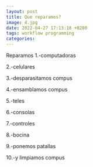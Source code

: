 ```yaml
---
layout: post
title: Que reparamos?
image: 4.jpg
date: 2022-04-27 17:13:18 +0200
tags: workflow programming
categories:
---
```

Reparamos
1.-computadoras

2.-celulares

3.-desparasitamos compus

4.-ensamblamos compus

5.-teles

6.-consolas

7.-controles 

8.-bocina

9.-ponemos patallas

10.-y limpiamos compus
